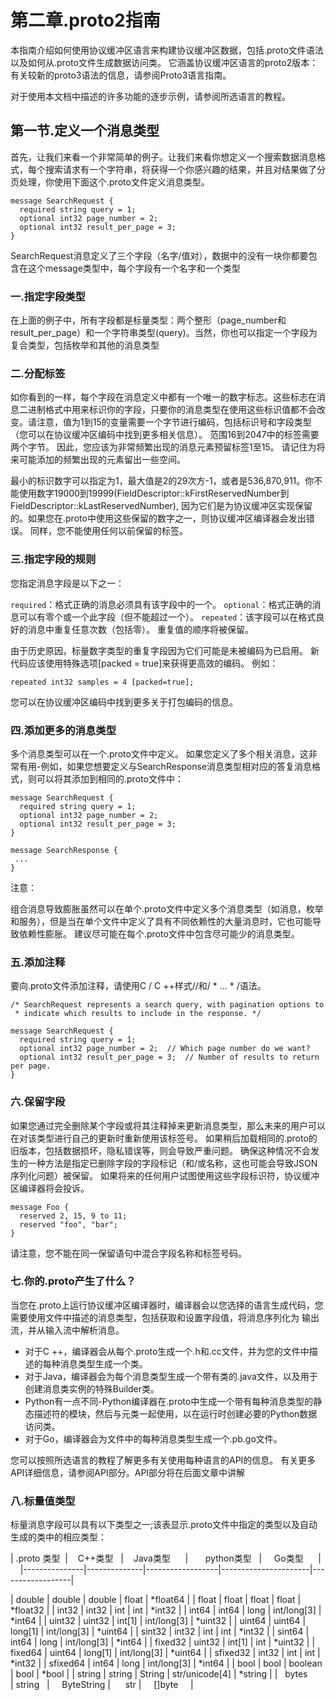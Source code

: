 
# 第二章.proto2指南

本指南介绍如何使用协议缓冲区语言来构建协议缓冲区数据，包括.proto文件语法以及如何从.proto文件生成数据访问类。 它涵盖协议缓冲区语言的proto2版本：有关较新的proto3语法的信息，请参阅Proto3语言指南。

对于使用本文档中描述的许多功能的逐步示例，请参阅所选语言的教程。

## 第一节.定义一个消息类型

首先，让我们来看一个非常简单的例子。让我们来看你想定义一个搜索数据消息格式，每个搜索请求有一个字符串，将获得一个你感兴趣的结果，并且对结果做了分页处理，你使用下面这个.proto文件定义消息类型。

    message SearchRequest {
      required string query = 1;
      optional int32 page_number = 2;
      optional int32 result_per_page = 3;
    }

SearchRequest消息定义了三个字段（名字/值对），数据中的没有一块你都要包含在这个message类型中，每个字段有一个名字和一个类型

### 一.指定字段类型

在上面的例子中，所有字段都是标量类型：两个整形（page_number和result_per_page）和一个字符串类型(query)。当然，你也可以指定一个字段为复合类型，包括枚举和其他的消息类型

### 二.分配标签

如你看到的一样，每个字段在消息定义中都有一个唯一的数字标志。这些标志在消息二进制格式中用来标识你的字段，只要你的消息类型在使用这些标识值都不会改变。请注意，值为1到15的变量需要一个字节进行编码，包括标识号和字段类型（您可以在协议缓冲区编码中找到更多相关信息）。 范围16到2047中的标签需要两个字节。 因此，您应该为非常频繁出现的消息元素预留标签1至15。 请记住为将来可能添加的频繁出现的元素留出一些空间。

最小的标识数字可以指定为1，最大值是2的29次方-1，或者是536,870,911。你不能使用数字19000到19999(FieldDescriptor::kFirstReservedNumber到FieldDescriptor::kLastReservedNumber), 因为它们是为协议缓冲区实现保留的。如果您在.proto中使用这些保留的数字之一，则协议缓冲区编译器会发出错误。 同样，您不能使用任何以前保留的标签。

### 三.指定字段的规则

您指定消息字段是以下之一：

`required`：格式正确的消息必须具有该字段中的一个。
`optional`：格式正确的消息可以有零个或一个此字段（但不能超过一个）。
`repeated`：该字段可以在格式良好的消息中重复任意次数（包括零）。 重复值的顺序将被保留。

由于历史原因，标量数字类型的重复字段因为它们可能是未被编码为已启用。 新代码应该使用特殊选项[packed = true]来获得更高效的编码。 例如：

    repeated int32 samples = 4 [packed=true];

您可以在协议缓冲区编码中找到更多关于打包编码的信息。

### 四.添加更多的消息类型

多个消息类型可以在一个.proto文件中定义。 如果您定义了多个相关消息，这非常有用-例如，如果您想要定义与SearchResponse消息类型相对应的答复消息格式，则可以将其添加到相同的.proto文件中：

    message SearchRequest {
      required string query = 1;
      optional int32 page_number = 2;
      optional int32 result_per_page = 3;
    }

    message SearchResponse {
     ...
    }

注意：

组合消息导致膨胀虽然可以在单个.proto文件中定义多个消息类型（如消息，枚举和服务），但是当在单个文件中定义了具有不同依赖性的大量消息时，它也可能导致依赖性膨胀。 建议尽可能在每个.proto文件中包含尽可能少的消息类型。

### 五.添加注释

要向.proto文件添加注释，请使用C / C ++样式//和/ * ... * /语法。

    /* SearchRequest represents a search query, with pagination options to
     * indicate which results to include in the response. */

    message SearchRequest {
      required string query = 1;
      optional int32 page_number = 2;  // Which page number do we want?
      optional int32 result_per_page = 3;  // Number of results to return per page.
    }

### 六.保留字段

如果您通过完全删除某个字段或将其注释掉来更新消息类型，那么未来的用户可以在对该类型进行自己的更新时重新使用该标签号。 如果稍后加载相同的.proto的旧版本，包括数据损坏，隐私错误等，则会导致严重问题。 确保这种情况不会发生的一种方法是指定已删除字段的字段标记（和/或名称，这也可能会导致JSON序列化问题）被保留。 如果将来的任何用户试图使用这些字段标识符，协议缓冲区编译器将会投诉。

    message Foo {
      reserved 2, 15, 9 to 11;
      reserved "foo", "bar";
    }
    
 请注意，您不能在同一保留语句中混合字段名称和标签号码。
 
 ### 七.你的.proto产生了什么？
 
 当您在.proto上运行协议缓冲区编译器时，编译器会以您选择的语言生成代码，您需要使用文件中描述的消息类型，包括获取和设置字段值，将消息序列化为 输出流，并从输入流中解析消息。
 
* 对于C ++，编译器会从每个.proto生成一个.h和.cc文件，并为您的文件中描述的每种消息类型生成一个类。
* 对于Java，编译器会为每个消息类型生成一个带有类的.java文件，以及用于创建消息类实例的特殊Builder类。
* Python有一点不同-Python编译器在.proto中生成一个带有每种消息类型的静态描述符的模块，然后与元类一起使用，以在运行时创建必要的Python数据访问类。
* 对于Go，编译器会为文件中的每种消息类型生成一个.pb.go文件。

您可以按照所选语言的教程了解更多有关使用每种语言的API的信息。 有关更多API详细信息，请参阅API部分。API部分将在后面文章中讲解

### 八.标量值类型

标量消息字段可以具有以下类型之一;该表显示.proto文件中指定的类型以及自动生成的类中的相应类型：


 |   .proto 类型  |    C++类型    |    Java类型      |       python类型     |      Go类型      |     
 |---------------|--------------|------------------|----------------------|------------------| 
 
 |   double		 |   double	   |      double	  |       float	         |     *float64     |
 |   float		 |   float	   |      float	      |       float          |     *float32     |
 |   int32	     |	int32	   |      int	      |       int	         |     *int32       |
 |   int64		 |   int64	   |      long	      |      int/long[3]	 |     *int64       |
 |   uint32		 |   uint32	   |      int[1]	  |      int/long[3]	 |     *uint32      |
 |   uint64		 |   uint64	   |      long[1]	  |      int/long[3]	 |     *uint64      |
 |   sint32	  	 |   int32	   |      int	      |      int	         |     *int32       |
 |   sint64		 |   int64	   |      long	      |      int/long[3]	 |     *int64       |
 |   fixed32	 |   uint32	   |      int[1]	  |      int	         |     *uint32      |
 |   fixed64	 |   uint64	   |      long[1]	  |      int/long[3]	 |     *uint64      |
 |   sfixed32	 |	int32	   |      int	      |      int	         |     *int32       |
 |   sfixed64	 |	int64	   |      long	      |      int/long[3]	 |     *int64       |
 |   bool		 |   bool	   |      boolean	  |      bool	         |     *bool        |
 |   string		 |   string	   |      String	  |      str/unicode[4]	 |     *string      |
 |   bytes       |	string	   |      ByteString  |      str             |     []byte       |



